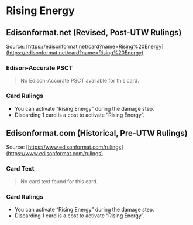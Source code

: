 # Rising Energy

## Edisonformat.net (Revised, Post-UTW Rulings)

Source: [https://edisonformat.net/card?name=Rising%20Energy](https://edisonformat.net/card?name=Rising%20Energy)

### Edison-Accurate PSCT

> No Edison-Accurate PSCT available for this card.

### Card Rulings

*   You can activate “Rising Energy” during the damage step.
*   Discarding 1 card is a cost to activate “Rising Energy”.


## Edisonformat.com (Historical, Pre-UTW Rulings)

Source: [https://www.edisonformat.com/rulings](https://www.edisonformat.com/rulings)

### Card Text

> No card text found for this card.

### Card Rulings

*   You can activate “Rising Energy” during the damage step.
*   Discarding 1 card is a cost to activate “Rising Energy”.


